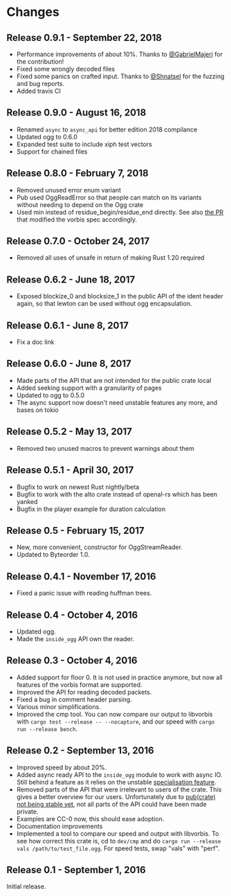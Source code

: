 # Changes

## Release 0.9.1 - September 22, 2018

* Performance improvements of about 10%. Thanks to [@GabrielMajeri](https://github.com/GabrielMajeri) for the contribution!
* Fixed some wrongly decoded files
* Fixed some panics on crafted input. Thanks to [@Shnatsel](https://github.com/Shnatsel) for the fuzzing and bug reports.
* Added travis CI

## Release 0.9.0 - August 16, 2018

* Renamed `async` to `async_api` for better edition 2018 compilance
* Updated ogg to 0.6.0
* Expanded test suite to include xiph test vectors
* Support for chained files

## Release 0.8.0 - February 7, 2018

* Removed unused error enum variant
* Pub used OggReadError so that people can match on its variants without needing to depend on the Ogg crate
* Used min instead of residue_begin/residue_end directly. See also [the PR](https://github.com/xiph/vorbis/pull/35) that modified the vorbis spec accordingly.

## Release 0.7.0 - October 24, 2017

* Removed all uses of unsafe in return of making Rust 1.20 required

## Release 0.6.2 - June 18, 2017

* Exposed blockize_0 and blocksize_1 in the public API
  of the ident header again, so that lewton can be used without ogg encapsulation.

## Release 0.6.1 - June 8, 2017

* Fix a doc link

## Release 0.6.0 - June 8, 2017

* Made parts of the API that are not intended for the public crate local
* Added seeking support with a granularity of pages
* Updated to ogg to 0.5.0
* The async support now doesn't need unstable features any more, and bases on tokio

## Release 0.5.2 - May 13, 2017

* Removed two unused macros to prevent warnings about them

## Release 0.5.1 - April 30, 2017

* Bugfix to work on newest Rust nightly/beta
* Bugfix to work with the alto crate instead of openal-rs which has been yanked
* Bugfix in the player example for duration calculation

## Release 0.5 - February 15, 2017

* New, more convenient, constructor for OggStreamReader.
* Updated to Byteorder 1.0.

## Release 0.4.1 - November 17, 2016

* Fixed a panic issue with reading huffman trees.

## Release 0.4 - October 4, 2016

* Updated ogg.
* Made the `inside_ogg` API own the reader.

## Release 0.3 - October 4, 2016

* Added support for floor 0. It is not used in practice anymore,
  but now all features of the vorbis format are supported.
* Improved the API for reading decoded packets.
* Fixed a bug in comment header parsing.
* Various minor simplifications.
* Improved the cmp tool. You can now compare our output to libvorbis
  with `cargo test --release -- --nocapture`,
  and our speed with `cargo run --release bench`.

## Release 0.2 - September 13, 2016

* Improved speed by about 20%.
* Added async ready API to the `inside_ogg` module to work with async IO.
  Still behind a feature as it relies on the unstable [specialisation feature](https://github.com/rust-lang/rust/issues/31844).
* Removed parts of the API that were irrelevant to users of the crate.
  This gives a better overview for our users.
  Unfortunately due to [pub(crate) not being stable yet](https://github.com/rust-lang/rust/issues/32409),
  not all parts of the API could have been made private.
* Examples are CC-0 now, this should ease adoption.
* Documentation improvements
* Implemented a tool to compare our speed and output with libvorbis.
  To see how correct this crate is, cd to `dev/cmp` and do `cargo run --release vals /path/to/test_file.ogg`.
  For speed tests, swap "vals" with "perf".

## Release 0.1 - September 1, 2016

Initial release.








